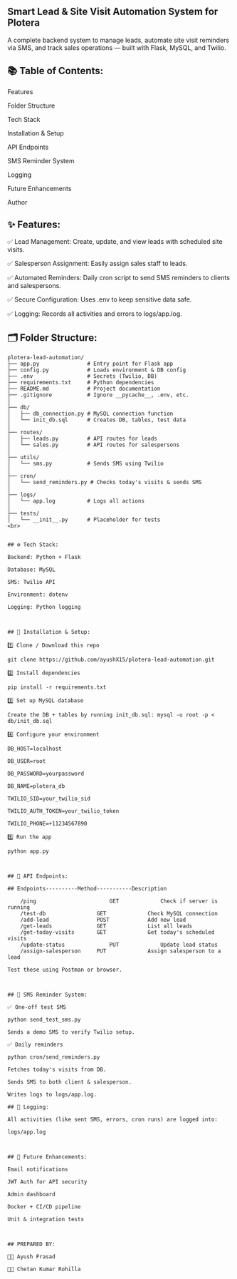 ## Smart Lead & Site Visit Automation System for Plotera

A complete backend system to manage leads, automate site visit reminders via SMS, and track sales operations — built with Flask, MySQL, and Twilio.

## 📚 Table of Contents:

Features

Folder Structure

Tech Stack

Installation & Setup

API Endpoints

SMS Reminder System

Logging

Future Enhancements

Author



## ✨ Features:

✅ Lead Management: Create, update, and view leads with scheduled site visits.

✅ Salesperson Assignment: Easily assign sales staff to leads.

✅ Automated Reminders: Daily cron script to send SMS reminders to clients and salespersons.

✅ Secure Configuration: Uses .env to keep sensitive data safe.

✅ Logging: Records all activities and errors to logs/app.log.



## 🗂 Folder Structure:

```plaintext
plotera-lead-automation/
├── app.py               # Entry point for Flask app
├── config.py            # Loads environment & DB config
├── .env                 # Secrets (Twilio, DB)
├── requirements.txt     # Python dependencies
├── README.md            # Project documentation
├── .gitignore           # Ignore __pycache__, .env, etc.
│
├── db/
│   ├── db_connection.py # MySQL connection function
│   └── init_db.sql      # Creates DB, tables, test data
│
├── routes/
│   ├── leads.py         # API routes for leads
│   └── sales.py         # API routes for salespersons
│
├── utils/
│   └── sms.py           # Sends SMS using Twilio
│
├── cron/
│   └── send_reminders.py # Checks today's visits & sends SMS
│
├── logs/
│   └── app.log          # Logs all actions
│
├── tests/
│   └── __init__.py      # Placeholder for tests
<br>


## ⚙ Tech Stack:

Backend: Python + Flask

Database: MySQL

SMS: Twilio API

Environment: dotenv

Logging: Python logging



## 🔧 Installation & Setup:

1️⃣ Clone / Download this repo

git clone https://github.com/ayushX15/plotera-lead-automation.git

2️⃣ Install dependencies

pip install -r requirements.txt

3️⃣ Set up MySQL database

Create the DB + tables by running init_db.sql: mysql -u root -p < db/init_db.sql

4️⃣ Configure your environment

DB_HOST=localhost

DB_USER=root

DB_PASSWORD=yourpassword

DB_NAME=plotera_db

TWILIO_SID=your_twilio_sid

TWILIO_AUTH_TOKEN=your_twilio_token

TWILIO_PHONE=+11234567890

5️⃣ Run the app

python app.py



## 🔗 API Endpoints:

## Endpoints----------Method-----------Description

    /ping	                    GET	            Check if server is running
    /test-db	            GET	            Check MySQL connection
    /add-lead	            POST            Add new lead
    /get-leads	            GET	            List all leads
    /get-today-visits	    GET	            Get today's scheduled visits
    /update-status	            PUT	            Update lead status
    /assign-salesperson	    PUT	            Assign salesperson to a lead

Test these using Postman or browser.



## 📡 SMS Reminder System:

✅ One-off test SMS

python send_test_sms.py

Sends a demo SMS to verify Twilio setup.

✅ Daily reminders

python cron/send_reminders.py

Fetches today's visits from DB.

Sends SMS to both client & salesperson.

Writes logs to logs/app.log.

## 📝 Logging:

All activities (like sent SMS, errors, cron runs) are logged into:

logs/app.log



## 🚀 Future Enhancements:

Email notifications

JWT Auth for API security

Admin dashboard

Docker + CI/CD pipeline

Unit & integration tests



## PREPARED BY:

🧑‍💻 Ayush Prasad

🧑‍💻 Chetan Kumar Rohilla

